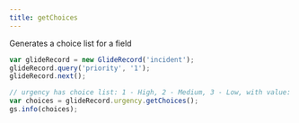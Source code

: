 ```yaml
---
title: getChoices
---
```

Generates a choice list for a field

```js
var glideRecord = new GlideRecord('incident');
glideRecord.query('priority', '1');
glideRecord.next();

// urgency has choice list: 1 - High, 2 - Medium, 3 - Low, with value: 1, 2, 3
var choices = glideRecord.urgency.getChoices();
gs.info(choices);
```
